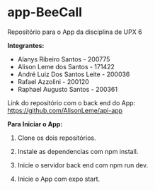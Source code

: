 # app-BeeCall

Repositório para o App da disciplina de UPX 6

  **Integrantes:**
* Alanys Ribeiro Santos - 200775
* Alison Leme dos Santos - 171422
* André Luiz Dos Santos Leite - 200036
* Rafael Azzolini - 200120
* Raphael Augusto Santos - 200361

Link do repositório com o back end do App: <https://github.com/AlisonLeme/api-app>

  **Para Iniciar o App:**

1. Clone os dois repositórios.

2. Instale as dependencias com npm install.

3. Inicie o servidor back end com npm run dev.

4. Inicie o App com expo start.
